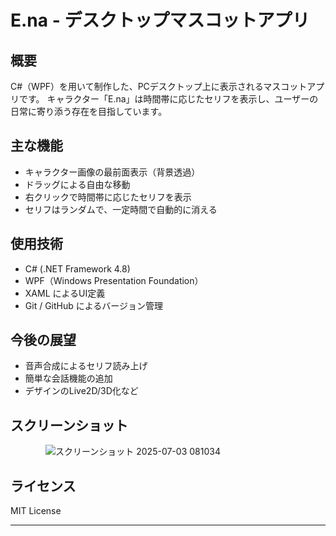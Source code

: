 # E.na - デスクトップマスコットアプリ

## 概要
C#（WPF）を用いて制作した、PCデスクトップ上に表示されるマスコットアプリです。
キャラクター「E.na」は時間帯に応じたセリフを表示し、ユーザーの日常に寄り添う存在を目指しています。

## 主な機能
- キャラクター画像の最前面表示（背景透過）
- ドラッグによる自由な移動
- 右クリックで時間帯に応じたセリフを表示
- セリフはランダムで、一定時間で自動的に消える

## 使用技術
- C# (.NET Framework 4.8)
- WPF（Windows Presentation Foundation）
- XAML によるUI定義
- Git / GitHub によるバージョン管理

## 今後の展望
- 音声合成によるセリフ読み上げ
- 簡単な会話機能の追加
- デザインのLive2D/3D化など

## スクリーンショット
　　　　![スクリーンショット 2025-07-03 081034](https://github.com/user-attachments/assets/26a8b296-2375-49b9-b4bb-65932c899888)


## ライセンス
MIT License

---
